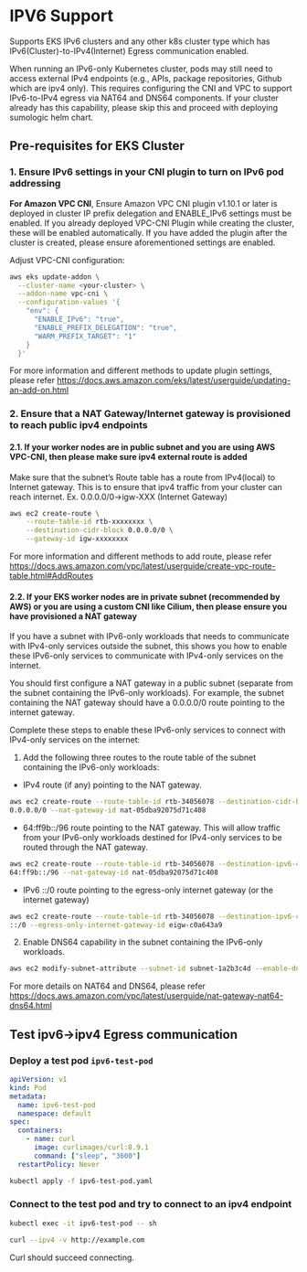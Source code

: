 # IPV6 Support

Supports EKS IPv6 clusters and any other k8s cluster type which has IPv6(Cluster)-to-IPv4(Internet) Egress communication enabled.

When running an IPv6-only Kubernetes cluster, pods may still need to access external IPv4 endpoints (e.g., APIs, package repositories,
Github which are ipv4 only). This requires configuring the CNI and VPC to support IPv6-to-IPv4 egress via NAT64 and DNS64 components. If
your cluster already has this capability, please skip this and proceed with deploying sumologic helm chart.

## Pre-requisites for EKS Cluster

### 1. Ensure IPv6 settings in your CNI plugin to turn on IPv6 pod addressing

**For Amazon VPC CNI**, Ensure Amazon VPC CNI plugin v1.10.1 or later is deployed in cluster IP prefix delegation and ENABLE_IPv6 settings
must be enabled. If you already deployed VPC-CNI Plugin while creating the cluster, these will be enabled automatically. If you have added
the plugin after the cluster is created, please ensure aforementioned settings are enabled.

Adjust VPC-CNI configuration:

```bash
aws eks update-addon \
  --cluster-name <your-cluster> \
  --addon-name vpc-cni \
  --configuration-values '{
    "env": {
      "ENABLE_IPv6": "true",
      "ENABLE_PREFIX_DELEGATION": "true",
      "WARM_PREFIX_TARGET": "1"
    }
  }'
```

For more information and different methods to update plugin settings, please refer
https://docs.aws.amazon.com/eks/latest/userguide/updating-an-add-on.html

### 2. Ensure that a NAT Gateway/Internet gateway is provisioned to reach public ipv4 endpoints

#### 2.1. If your worker nodes are in public subnet and you are using AWS VPC-CNI, then please make sure ipv4 external route is added

Make sure that the subnet’s Route table has a route from IPv4(local) to Internet gateway. This is to ensure that ipv4 traffic from your
cluster can reach internet. Ex. 0.0.0.0/0→igw-XXX (Internet Gateway)

```bash
aws ec2 create-route \
    --route-table-id rtb-xxxxxxxx \
    --destination-cidr-block 0.0.0.0/0 \
    --gateway-id igw-xxxxxxxx
```

For more information and different methods to add route, please refer
https://docs.aws.amazon.com/vpc/latest/userguide/create-vpc-route-table.html#AddRoutes

#### 2.2. If your EKS worker nodes are in private subnet (recommended by AWS) or you are using a custom CNI like Cilium, then please ensure you have provisioned a NAT gateway

If you have a subnet with IPv6-only workloads that needs to communicate with IPv4-only services outside the subnet, this shows you how to
enable these IPv6-only services to communicate with IPv4-only services on the internet.

You should first configure a NAT gateway in a public subnet (separate from the subnet containing the IPv6-only workloads). For example, the
subnet containing the NAT gateway should have a 0.0.0.0/0 route pointing to the internet gateway.

Complete these steps to enable these IPv6-only services to connect with IPv4-only services on the internet:

1. Add the following three routes to the route table of the subnet containing the IPv6-only workloads:

- IPv4 route (if any) pointing to the NAT gateway.

```bash
aws ec2 create-route --route-table-id rtb-34056078 --destination-cidr-block
0.0.0.0/0 --nat-gateway-id nat-05dba92075d71c408
```

- 64:ff9b::/96 route pointing to the NAT gateway. This will allow traffic from your IPv6-only workloads destined for IPv4-only services to
  be routed through the NAT gateway.

```bash
aws ec2 create-route --route-table-id rtb-34056078 --destination-ipv6-cidr-block
64:ff9b::/96 --nat-gateway-id nat-05dba92075d71c408
```

- IPv6 ::/0 route pointing to the egress-only internet gateway (or the internet gateway)

```bash
aws ec2 create-route --route-table-id rtb-34056078 --destination-ipv6-cidr-block
::/0 --egress-only-internet-gateway-id eigw-c0a643a9
```

2. Enable DNS64 capability in the subnet containing the IPv6-only workloads.

```bash
aws ec2 modify-subnet-attribute --subnet-id subnet-1a2b3c4d --enable-dns64
```

For more details on NAT64 and DNS64, please refer https://docs.aws.amazon.com/vpc/latest/userguide/nat-gateway-nat64-dns64.html

## Test ipv6->ipv4 Egress communication

### Deploy a test pod `ipv6-test-pod`

```yaml
apiVersion: v1
kind: Pod
metadata:
  name: ipv6-test-pod
  namespace: default
spec:
  containers:
    - name: curl
      image: curlimages/curl:8.9.1
      command: ["sleep", "3600"]
  restartPolicy: Never
```

```bash
kubectl apply -f ipv6-test-pod.yaml
```

### Connect to the test pod and try to connect to an ipv4 endpoint

```bash
kubectl exec -it ipv6-test-pod -- sh

curl --ipv4 -v http://example.com
```

Curl should succeed connecting.
